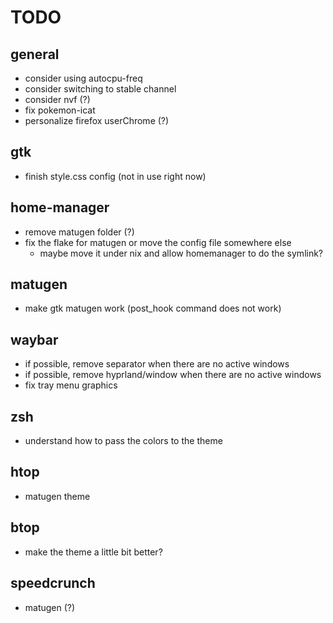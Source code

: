 # TODO

## general

- consider using autocpu-freq
- consider switching to stable channel
- consider nvf (?)
- fix pokemon-icat
- personalize firefox userChrome (?)

## gtk

- finish style.css config (not in use right now)

## home-manager

- remove matugen folder (?)
- fix the flake for matugen or move the config file somewhere else
  - maybe move it under nix and allow homemanager to do the symlink?

## matugen

- make gtk matugen work (post_hook command does not work)

## waybar

- if possible, remove separator when there are no active windows
- if possible, remove hyprland/window when there are no active windows
- fix tray menu graphics

## zsh

- understand how to pass the colors to the theme

## htop

- matugen theme

## btop

- make the theme a little bit better?

## speedcrunch

- matugen (?)
